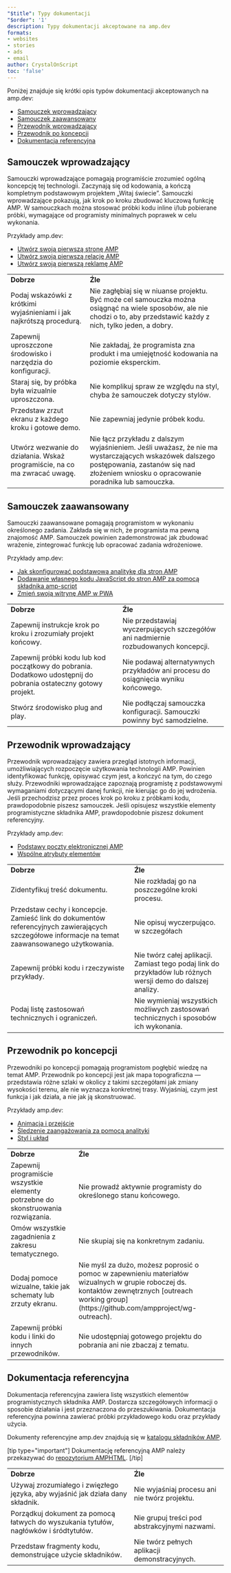 ```yaml
---
"$title": Typy dokumentacji
"$order": '1'
description: Typy dokumentacji akceptowane na amp.dev
formats:
- websites
- stories
- ads
- email
author: CrystalOnScript
toc: 'false'
---
```


Poniżej znajduje się krótki opis typów dokumentacji akceptowanych na amp.dev:

- [Samouczek wprowadzający](documentation-types.md?format=websites#introductory-tutorial)
- [Samouczek zaawansowany](documentation-types.md?format=websites#advanced-tutorial)
- [Przewodnik wprowadzający](documentation-types.md?format=websites#introductory-guide)
- [Przewodnik po koncepcji](documentation-types.md?format=websites#concept-guide)
- [Dokumentacja referencyjna](documentation-types.md?format=websites#reference-documentation)

## Samouczek wprowadzający <a name="introductory-tutorial"></a>

Samouczki wprowadzające pomagają programiście zrozumieć ogólną koncepcję tej technologii. Zaczynają się od kodowania, a kończą kompletnym podstawowym projektem „Witaj świecie”. Samouczki wprowadzające pokazują, jak krok po kroku zbudować kluczową funkcję AMP. W samouczkach można stosować próbki kodu inline i/lub pobierane próbki, wymagające od programisty minimalnych poprawek w celu wykonania.

Przykłady amp.dev:

- [Utwórz swoją pierwszą stronę AMP](../../../../documentation/guides-and-tutorials/start/create/index.md?format=websites)
- [Utwórz swoją pierwszą relację AMP](../../../../documentation/guides-and-tutorials/start/visual_story/index.md?format=stories)
- [Utwórz swoją pierwszą reklamę AMP](../../../../documentation/guides-and-tutorials/start/create_amphtml_ad/index.md?format=ads)

<table>
  <tr>
   <td>
<strong>Dobrze</strong>
   </td>
   <td>
<strong>Źle</strong>
   </td>
  </tr>
  <tr>
   <td>Podaj wskazówki z krótkimi wyjaśnieniami i jak najkrótszą procedurą.</td>
   <td>Nie zagłębiaj się w niuanse projektu. Być może cel samouczka można osiągnąć na wiele sposobów, ale nie chodzi o to, aby przedstawić każdy z nich, tylko jeden, a dobry.</td>
  </tr>
  <tr>
   <td>Zapewnij uproszczone środowisko i narzędzia do konfiguracji.</td>
   <td>Nie zakładaj, że programista zna produkt i ma umiejętność kodowania na poziomie eksperckim.</td>
  </tr>
  <tr>
   <td>Staraj się, by próbka była wizualnie uproszczona.</td>
   <td>Nie komplikuj spraw ze względu na styl, chyba że samouczek dotyczy stylów.</td>
  </tr>
  <tr>
   <td>Przedstaw zrzut ekranu z każdego kroku i gotowe demo.</td>
   <td>Nie zapewniaj jedynie próbek kodu.</td>
  </tr>
  <tr>
   <td>Utwórz wezwanie do działania. Wskaż programiście, na co ma zwracać uwagę.</td>
   <td>Nie łącz przykładu z dalszym wyjaśnieniem. Jeśli uważasz, że nie ma wystarczających wskazówek dalszego postępowania, zastanów się nad złożeniem wniosku o opracowanie poradnika lub samouczka.</td>
  </tr>
</table>

## Samouczek zaawansowany <a name="advanced-tutorial"></a>

Samouczki zaawansowane pomagają programistom w wykonaniu określonego zadania. Zakłada się w nich, że programista ma pewną znajomość AMP. Samouczek powinien zademonstrować jak zbudować wrażenie, zintegrować funkcję lub opracować zadania wdrożeniowe.

Przykłady amp.dev:

- [Jak skonfigurować podstawową analitykę dla stron AMP](../../../../documentation/guides-and-tutorials/optimize-measure/tracking-engagement.md?format=websites)
- [Dodawanie własnego kodu JavaScript do stron AMP za pomocą składnika amp-script](../../../../documentation/guides-and-tutorials/develop/custom-javascript-tutorial.md?format=websites)
- [Zmień swoją witrynę AMP w PWA](../../../../documentation/guides-and-tutorials/optimize-measure/amp_to_pwa.md?format=websites)

<table>
  <tr>
   <td>
<strong>Dobrze</strong>
   </td>
   <td>
<strong>Źle</strong>
   </td>
  </tr>
  <tr>
   <td>Zapewnij instrukcje krok po kroku i zrozumiały projekt końcowy.</td>
   <td>Nie przedstawiaj wyczerpujących szczegółów ani nadmiernie rozbudowanych koncepcji.</td>
  </tr>
  <tr>
   <td>Zapewnij próbki kodu lub kod początkowy do pobrania. Dodatkowo udostępnij do pobrania ostateczny gotowy projekt.</td>
   <td>Nie podawaj alternatywnych przykładów ani procesu do osiągnięcia wyniku końcowego.</td>
  </tr>
  <tr>
   <td>Stwórz środowisko plug and play.</td>
   <td>Nie podłączaj samouczka konfiguracji. Samouczki powinny być samodzielne.</td>
  </tr>
</table>

## Przewodnik wprowadzający <a name="introductory-guide"></a>

Przewodnik wprowadzający zawiera przegląd istotnych informacji, umożliwiających rozpoczęcie użytkowania technologii AMP. Powinien identyfikować funkcję, opisywać czym jest, a kończyć na tym, do czego służy. Przewodniki wprowadzające zapoznają programistę z podstawowymi wymaganiami dotyczącymi danej funkcji, nie kierując go do jej wdrożenia. Jeśli przechodzisz przez proces krok po kroku z próbkami kodu, prawdopodobnie piszesz samouczek. Jeśli opisujesz wszystkie elementy programistyczne składnika AMP, prawdopodobnie piszesz dokument referencyjny.

Przykłady amp.dev:

- [Podstawy poczty elektronicznej AMP](../../../../documentation/guides-and-tutorials/learn/email_fundamentals.md?format=email)
- [Wspólne atrybuty elementów](../../../../documentation/guides-and-tutorials/learn/common_attributes.md?format=websites)

<table>
  <tr>
   <td>
<strong>Dobrze</strong>
   </td>
   <td>
<strong>Źle</strong>
   </td>
  </tr>
  <tr>
   <td>Zidentyfikuj treść dokumentu.</td>
   <td>Nie rozkładaj go na poszczególne kroki procesu.</td>
  </tr>
  <tr>
   <td>Przedstaw cechy i koncepcje. Zamieść link do dokumentów referencyjnych zawierających szczegółowe informacje na temat zaawansowanego użytkowania.</td>
   <td>Nie opisuj wyczerpująco. w szczegółach</td>
  </tr>
  <tr>
   <td>Zapewnij próbki kodu i rzeczywiste przykłady.</td>
   <td>Nie twórz całej aplikacji. Zamiast tego podaj link do przykładów lub różnych wersji demo do dalszej analizy.</td>
  </tr>
  <tr>
   <td>Podaj listę zastosowań technicznych i ograniczeń.</td>
   <td>Nie wymieniaj wszystkich możliwych zastosowań technicznych i sposobów ich wykonania.</td>
  </tr>
</table>

## Przewodnik po koncepcji <a name="concept-guide"></a>

Przewodniki po koncepcji pomagają programistom pogłębić wiedzę na temat AMP. Przewodnik po koncepcji jest jak mapa topograficzna — przedstawia różne szlaki w okolicy z takimi szczegółami jak zmiany wysokości terenu, ale nie wyznacza konkretnej trasy. Wyjaśniaj, czym jest funkcja i jak działa, a nie jak ją skonstruować.

Przykłady amp.dev:

- [Animacja i przejście](../../../../documentation/guides-and-tutorials/develop/animations/triggering_css_animations.md?format=websites)
- [Śledzenie zaangażowania za pomocą analityki](../../../../documentation/guides-and-tutorials/optimize-measure/configure-analytics/index.md?format=websites)
- [Styl i układ](../../../../documentation/guides-and-tutorials/develop/style_and_layout/index.md?format=websites)

<table>
  <tr>
   <td>
<strong>Dobrze</strong>
   </td>
   <td>
<strong>Źle</strong>
   </td>
  </tr>
  <tr>
   <td>Zapewnij programiście wszystkie elementy potrzebne do skonstruowania rozwiązania.</td>
   <td>Nie prowadź aktywnie programisty do określonego stanu końcowego.</td>
  </tr>
  <tr>
   <td>Omów wszystkie zagadnienia z zakresu tematycznego.</td>
   <td>Nie skupiaj się na konkretnym zadaniu.</td>
  </tr>
  <tr>
   <td>Dodaj pomoce wizualne, takie jak schematy lub zrzuty ekranu.</td>
   <td>Nie myśl za dużo, możesz poprosić o pomoc w zapewnieniu materiałów wizualnych w grupie roboczej ds. kontaktów zewnętrznych [outreach working group](https://github.com/ampproject/wg-outreach).</td>
  </tr>
  <tr>
   <td>Zapewnij próbki kodu i linki do innych przewodników.</td>
   <td>Nie udostępniaj gotowego projektu do pobrania ani nie zbaczaj z tematu.</td>
  </tr>
</table>

## Dokumentacja referencyjna <a name="reference-documentation"></a>

Dokumentacja referencyjna zawiera listę wszystkich elementów programistycznych składnika AMP. Dostarcza szczegółowych informacji o sposobie działania i jest przeznaczona do przeszukiwania. Dokumentacja referencyjna powinna zawierać próbki przykładowego kodu oraz przykłady użycia.

Dokumenty referencyjne amp.dev znajdują się w [katalogu składników AMP](../../../../documentation/components/index.html?format=websites).

[tip type="important"] Dokumentację referencyjną AMP należy przekazywać do [repozytorium AMPHTML](https://github.com/ampproject/amphtml). [/tip]

<table>
  <tr>
   <td>
<strong>Dobrze</strong>
   </td>
   <td>
<strong>Źle</strong>
   </td>
  </tr>
  <tr>
   <td>Używaj zrozumiałego i zwięzłego języka, aby wyjaśnić jak działa dany składnik.</td>
   <td>Nie wyjaśniaj procesu ani nie twórz projektu.</td>
  </tr>
  <tr>
   <td>Porządkuj dokument za pomocą łatwych do wyszukania tytułów, nagłówków i śródtytułów.</td>
   <td>Nie grupuj treści pod abstrakcyjnymi nazwami.</td>
  </tr>
  <tr>
   <td>Przedstaw fragmenty kodu, demonstrujące użycie składników.</td>
   <td>Nie twórz pełnych aplikacji demonstracyjnych.</td>
  </tr>
</table>
